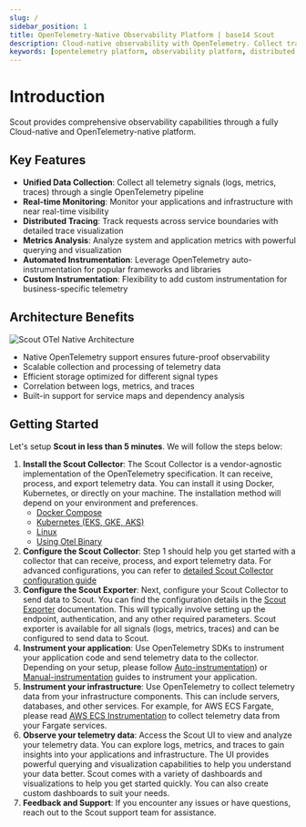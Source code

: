 ```yaml
---
slug: /
sidebar_position: 1
title: OpenTelemetry-Native Observability Platform | base14 Scout
description: Cloud-native observability with OpenTelemetry. Collect traces, metrics, and logs with automated instrumentation. Get started in 5 minutes with Scout.
keywords: [opentelemetry platform, observability platform, distributed tracing, opentelemetry collector, cloud native monitoring]
---
```


# Introduction

Scout provides comprehensive observability capabilities through a fully
Cloud-native and OpenTelemetry-native platform.

## Key Features

- **Unified Data Collection**: Collect all telemetry signals (logs, metrics,
    traces) through a single OpenTelemetry pipeline
- **Real-time Monitoring**: Monitor your applications and infrastructure with
    near real-time visibility
- **Distributed Tracing**: Track requests across service boundaries with
    detailed trace visualization
- **Metrics Analysis**: Analyze system and application metrics with powerful
    querying and visualization
- **Automated Instrumentation**: Leverage OpenTelemetry auto-instrumentation
    for popular frameworks and libraries
- **Custom Instrumentation**: Flexibility to add custom instrumentation for
    business-specific telemetry

## Architecture Benefits

![Scout OTel Native Architecture](/img/otel-scout-base14.svg)

- Native OpenTelemetry support ensures future-proof observability
- Scalable collection and processing of telemetry data
- Efficient storage optimized for different signal types
- Correlation between logs, metrics, and traces
- Built-in support for service maps and dependency analysis

## Getting Started

Let's setup **Scout in less than 5 minutes**. We will follow the steps below:

1. **Install the Scout Collector**: The Scout Collector is a
   vendor-agnostic implementation of the OpenTelemetry specification. It can
   receive, process, and export telemetry data. You can install it using Docker,
   Kubernetes, or directly on your machine. The installation method will depend
   on your environment and preferences.
    - [Docker Compose](./instrument/collector-setup/docker-compose-example)
    - [Kubernetes (EKS, GKE, AKS)](./instrument/collector-setup/kubernetes-helm-setup.md)
    - [Linux](./instrument/collector-setup/linux-setup)
    - [Using Otel Binary](./instrument/collector-setup/otel-collector-binary-example.md)
2. **Configure the Scout Collector**: Step 1 should help you get started
   with a collector that can receive, process, and export telemetry data. For
   advanced configurations, you can refer to
   [detailed Scout Collector configuration guide](./instrument/collector-setup/otel-collector-config.md)
3. **Configure the Scout Exporter**: Next, configure your Scout Collector to send
   data to Scout. You can find the configuration details in the
   [Scout Exporter](./instrument/collector-setup/scout-exporter.md)
   documentation. This will typically involve setting up the endpoint,
   authentication, and any other required parameters. Scout exporter is
   available for all signals (logs, metrics, traces) and can be configured to
   send data to Scout.
4. **Instrument your application**: Use OpenTelemetry SDKs to instrument your
   application code and send telemetry data to the collector. Depending on your
   setup, please follow [Auto-instrumentation](/category/auto-instrumentation))
   or [Manual-instrumentation](/category/custom-instrumentation) guides to
   instrument your application.
5. **Instrument your infrastructure**: Use OpenTelemetry to collect telemetry
   data from your infrastructure components. This can include servers,
   databases, and other services. For example, for AWS ECS Fargate, please read
   [AWS ECS Instrumentation](./instrument/collector-setup/ecs-setup.md) to collect
   telemetry data from your Fargate services.
6. **Observe your telemetry data**: Access the Scout UI to view and analyze your
   telemetry data. You can explore logs, metrics, and traces to gain insights
   into your applications and infrastructure. The UI provides powerful querying
   and visualization capabilities to help you understand your data better. Scout
   comes with a variety of dashboards and visualizations to help you get started
   quickly. You can also create custom dashboards to suit your needs.
7. **Feedback and Support**: If you encounter any issues or have questions,
   reach out to the Scout support team for assistance.
